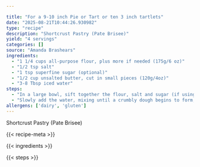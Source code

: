 ```yaml
---

title: "For a 9-10 inch Pie or Tart or ten 3 inch tartlets"
date: "2025-08-21T10:44:26.930982"
type: "recipe"
description: "Shortcrust Pastry (Pate Brisee)"
yield: "4 servings"
categories: []
source: "Amanda Brashears"
ingredients:
  - "1 1/4 cups all-purpose flour, plus more if needed (175g/6 oz)"
  - "1/2 tsp salt"
  - "1 tsp superfine sugar (optional)"
  - "1/2 cup unsalted butter, cut in small pieces (120g/4oz)"
  - "3-8 Tbsp iced water"
steps:
  - "In a large bowl, sift together the flour, salt and sugar (if using). Pulse the ingredients in a food processor."
  - "Slowly add the water, mixing until a crumbly dough begins to form; do not overwork the dough or it will be tough. Pinch a piece of the dough; it should hold together. If the dough is crumbly add a little more water. IF it is wet and sticky, sprinkle over a little more flour. Turn the dough on to a piece of plastic wrap. Hold the film with one hand and use your other hand to push the dough away from you until the dough is smooth and pliable. Flatten the dough to a round and wrap in the plastic wrap. Chill for 2 hours or overnight. Leave to soften for 10 minutes at room temperature before rolling out. To line a pie tin: lightly butter a 9-10 inch loose-based pie tin. On a lightly floured surface, roll out the dough to about 1/8 inch thick. Gently roll the pastry loosely around the rolling pin, then unroll over the in and gently ease the pastry into the tin leave 1 inch overhang. With floured fingers, press the overhang down slightly toward the base of the pan to reinforce the side; roll the rolling pin over the rim to cut off the excess. Press the pastry against the side of the tin to forma rim slightly higher than the tin. If you like, crimp the edge. Prick the base with a fork and chill for at least one hour."
allergens: ['dairy', 'gluten']
---
```


Shortcrust Pastry (Pate Brisee)

{{< recipe-meta >}}

{{< ingredients >}}

{{< steps >}}
